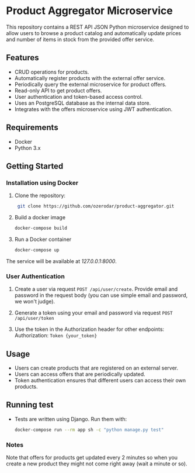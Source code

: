 # Product Aggregator Microservice

This repository contains a REST API JSON Python microservice designed to allow users to browse a product catalog and automatically update prices and number of items in stock from the provided offer service.

## Features

- CRUD operations for products.
- Automatically register products with the external offer service.
- Periodically query the external microservice for product offers.
- Read-only API to get product offers.
- User authentication and token-based access control.
- Uses an PostgreSQL database as the internal data store.
- Integrates with the offers microservice using JWT authentication.

## Requirements

- Docker
- Python 3.x

## Getting Started

### Installation using Docker

1. Clone the repository:

   ```bash
    git clone https://github.com/ozerodar/product-aggregator.git

2. Build a docker image
    ```bash
    docker-compose build

3. Run a Docker container
    ```bash
    docker-compose up

The service will be available at *127.0.0.1:8000*.

### User Authentication

1. Create a user via request ``POST /api/user/create``. Provide email and password in the request body (you can use simple email and password, we won't judge).

2. Generate a token using your email and password via request ``POST /api/user/token``

3. Use the token in the Authorization header for other endpoints:
    Authorization: ``Token {your_token}``

## Usage

- Users can create products that are registered on an external server.
- Users can access offers that are periodically updated.
- Token authentication ensures that different users can access their own products.

## Running test

- Tests are written using Django. Run them with:

    ```bash
    docker-compose run --rm app sh -c "python manage.py test"

### Notes

Note that offers for products get updated every 2 minutes so when you create a new product they might not come right away (wait a minute or so).
